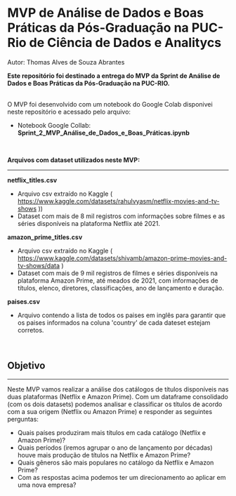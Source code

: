 # MVP de Análise de Dados e Boas Práticas da Pós-Graduação na PUC-Rio de Ciência de Dados e Analitycs
Autor: Thomas Alves de Souza Abrantes

**Este repositório foi destinado a entrega do MVP da Sprint de Análise de Dados e Boas Práticas da Pós-Graduação na PUC-RIO.**  
<br>

O MVP foi desenvolvido com um notebook do Google Colab disponivei neste repositório e acessado pelo arquivo:
*  Notebook Google Collab: **Sprint_2_MVP_Análise_de_Dados_e_Boas_Práticas.ipynb**
<br>

**Arquivos com dataset utilizados neste MVP:**
<hr>

**netflix_titles.csv**  
  *  Arquivo csv extraído no Kaggle ( https://www.kaggle.com/datasets/rahulvyasm/netflix-movies-and-tv-shows ))
  *  Dataset com mais de 8 mil registros com informações sobre filmes e as séries disponíveis na plataforma Netflix até 2021.
  
**amazon_prime_titles.csv**  
  *  Arquivo csv extraído no Kaggle ( https://www.kaggle.com/datasets/shivamb/amazon-prime-movies-and-tv-shows/data )
  *  Dataset com mais de 9 mil registros de filmes e séries disponíveis na plataforma Amazon Prime, até meados de 2021, com informações de títulos, elenco, diretores, classificações, ano de lançamento e duração.

**paises.csv**  
  *  Arquivo contendo a lista de todos os paises em inglês para garantir que os paises informados na coluna 'country' de cada dateset estejam corretos.
<br>

## **Objetivo**  
<hr>
Neste MVP vamos realizar a análise dos catálogos de títulos disponíveis nas duas plataformas (Netflix e Amazon Prime).  
Com um dataframe consolidado (com os dois datasets) podemos analisar e classificar os títulos de acordo com a sua origem (Netflix ou Amazon Prime) e responder as seguintes perguntas:

*  Quais países produziram mais títulos em cada catálogo (Netflix e Amazon Prime)?
*  Quais períodos (iremos agrupar o ano de lançamento por décadas) houve mais produção de títulos na Netflix e Amazon Prime?
*  Quais gêneros são mais populares no catálogo da Netflix e Amazon Prime?
*  Com as respostas acima podemos ter um direcionamento ao aplicar em uma nova empresa?
